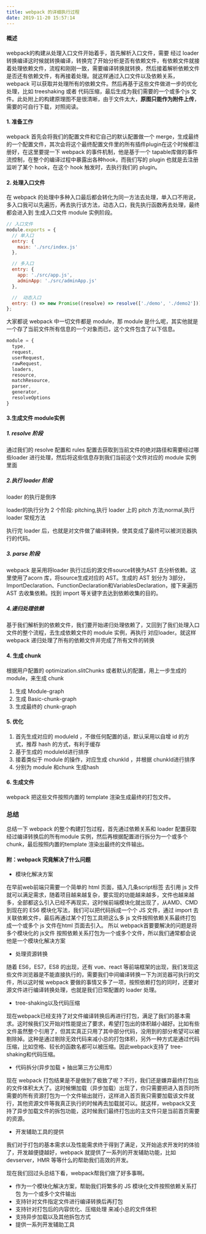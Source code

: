 ```yaml
---
title: webpack 的详细执行过程
date: 2019-11-20 15:57:14
---
```


#### 概述

webpack的构建从处理入口文件开始着手，首先解析入口文件，需要 经过 loader转换编译这时候就转换编译，转换完了开始分析是否有依赖文件，有依赖文件就接着处理依赖文件，流程和刚刚一致，需要编译转换就转换，然后接着解析依赖文件是否还有依赖文件，有再接着处理。就这样通过入口文件以及依赖关系，webpack 可以获取并处理所有的依赖文件。然后再基于这些文件做进一步的优化处理，比如 treeshaking 或者 代码压缩，最后生成为我们需要的一个或多个js 文件。此处附上的构建原理图不是很清晰，由于文件太大，**原图只能作为附件上传**，需要的可自行下载，对照阅读。

#### 1. 准备工作

webpack 首先会将我们的配置文件和它自己的默认配置做一个 merge，生成最终的一个配置文件，其次会将这个最终配置文件里的所有插件plugin在这个时候都注册好，在这里要提一下 webpack 的事件机制，他是基于一个 tapable库做的事件流控制，在整个的编译过程中暴露出各种hook，而我们写的 plugin 也就是去注册监听了某个 hook，在这个 hook 触发时，去执行我们的 plugin。

#### 2. 处理入口文件

在 webpack 的处理中多种入口最后都会转化为同一方法去处理，单入口不用说，多入口我可以先遍历，再去执行该方法，动态入口，我先执行函数再去处理，最终都会进入到 生成入口文件 module 实例阶段。

```js
// 入口文件
module.exports = {
  // 单入口
  entry: {
    main: './src/index.js'
  },

  // 多入口
  entry: {
    app: './src/app.js',
    adminApp: './src/adminApp.js'
  },

  //  动态入口
  entry: () => new Promise((resolve) => resolve(['./demo', './demo2']))
};
```

大家都说 webpack 中一切文件都是 module，那 module 是什么呢，其实他就是一个存了当前文件所有信息的一个对象而已，这个文件包含了以下信息。

```js
module = {
  type,
  request,
  userRequest,
  rawRequest,
  loaders,
  resource,
  matchResource,
  parser,
  generator,
  resolveOptions
}
```

#### 3.生成文件 module实例

#####   1. resolve 阶段

通过我们的 resolve 配置和 rules 配置去获取到当前文件的绝对路径和需要经过哪些loader 进行处理，然后将这些信息存到我们当前这个文件对应的 module 实例里面

#####   2.执行 loader 阶段

loader 的执行是倒序

loader的执行分为 2 个阶段: pitching,执行 loader 上的 pitch 方法;normal,执行 loader 常规方法

执行完 loader 后，也就是对文件做了编译转换，使其变成了最终可以被浏览器执行的代码。

#####   3. parse 阶段

webpack 是采用将loader 执行过后的源文件source转换为AST 去分析依赖。这里使用了acorn 库，将source生成对应的 AST。生成的 AST 划分为 3部分，ImportDeclaration、FunctionDeclaration和VariablesDeclaration，接下来遍历 AST 去收集依赖。找到 import 等关键字去达到依赖收集的目的。

#####   4.递归处理依赖

基于我们解析到的依赖文件，我们要开始递归处理依赖了，又回到了我们处理入口文件的整个流程，去生成依赖文件的 module 实例，再执行 对应loader。就这样 webpack 递归处理了所有的依赖文件并完成了所有文件的转换

#### 4. 生成 chunk

根据用户配置的 optimization.slitChunks 或者默认的配置，用上一步生成的module，来生成 chunk

1. 生成 Module-graph
2. 生成 Basic-chunk-graph
3. 生成最终的 chunk-graph

#### 5. 优化

1. 首先生成对应的 moduleId ，不做任何配置的话，默认采用以自增 id 的方式，推荐 hash 的方式，有利于缓存
2. 基于生成的 moduleId进行排序
3. 接着类似于 module 的操作，对应生成 chunkId ，并根据 chunkId进行排序
4. 分别为 module 和chunk 生成hash

#### 6. 生成文件

webpack 把这些文件按照内置的 template 渲染生成最终的打包文件。

### 总结

总结一下 webpack 的整个构建打包过程，首先通过依赖关系和 loader 配置获取经过编译转换后的所有module 实例，然后再根据配置进行拆分为一个或多个chunk，最后按照内置的template 渲染出最终的文件输出。



#### 附：webpack 究竟解决了什么问题

- 模块化解决方案

在早前web前端只需要一个简单的 html 页面，插入几条script标签 去引用 js 文件就可以满足需求，随着项目越来越复杂，要实现的功能越来越多，文件也越来越多，全部都这么引入已经不再现实，这时候前端模块化就出现了，从AMD、CMD 到现在的 ES6 模块化写法，我们可以把代码拆成一个个 JS 文件，通过 import 去关联依赖文件，最后再通过某个打包工具把这么多 js 文件按照依赖关系最终打包成一个或多个 js 文件在html 页面去引入。
所以 webpack首要要解决的问题是将多个模块化的 js文件 按照依赖关系打包为一个或多个文件，所以我们通常都会说他是一个模块化解决方案

- 处理资源转换

随着 ES6，ES7，ES8 的出现，还有 vue、react 等前端框架的出现，我们发现这些文件浏览器是不能直接执行的，需要我们中间编译转换一下为浏览器可执行的文件，所以这时候 webpack 要做的事情又多了一项，按照依赖打包的同时，还要对源文件进行编译转换处理，也就是我们日常配置的 loader 处理。

- tree-shaking以及代码压缩

现在webpack已经支持了对文件编译转换后再进行打包，满足了我们的基本需求。这时候我们又开始对性能提出了要求，希望打包出的体积越小越好。比如有些文件虽然整个引用了，但其实真正只用了其中部分代码，没用到的部分希望可以被剔除掉。这种是通过剔除无效代码来减小总的打包体积，另外一种方式是通过代码压缩，比如空格、较长的函数名都可以被压缩。因此webpack支持了 tree-shaking和代码压缩。

- 代码拆分(异步加载 + 抽出第三方公用库）

现在 webpack 打包结果是不是做到了极致了呢？不行，我们还是嫌弃最终打包出的文件体积太大了。这时候懒加载（异步加载）出现了，你只需要把进入首页时所需要的所有资源打包为一个文件输出就行，这样进入首页我只需要加载该文件就行，其他资源文件等我真正执行的时候再去加载就可以。就这样，webpack又支持了异步加载文件的拆包功能，这时候我们最终打包出的主文件只是当前首页需要的资源。

- 开发辅助工具的提供

我们对于打包的基本需求以及性能需求终于得到了满足，又开始追求开发时的体验了，开发越便捷越好，webpack 就提供了一系列的开发辅助功能，比如 devserver，HMR 等等什么的帮助我们高效的开发。

现在我们回过头总结下看，webpack帮我们做了好多事啊。

- 作为一个模块化解决方案，帮助我们将繁多的 JS 模块化文件按照依赖关系打包 为一个或多个文件输出
- 支持针对文件指定文件进行编译转换后再打包
- 支持针对打包后的内容优化、压缩处理
  来减小总的文件体积
- 支持异步加载以及其他拆包方式
- 提供一系列开发辅助工具